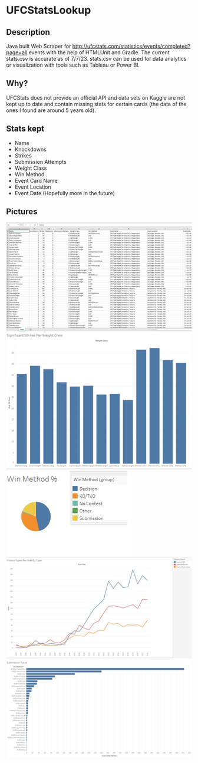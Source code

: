 # UFCStatsLookup

## Description
Java built Web Scraper for http://ufcstats.com/statistics/events/completed?page=all events with the help of HTMLUnit and Gradle. The current stats.csv is accurate as of 7/7/23.  stats.csv can be used for data analytics or visualization with tools such as Tableau or Power BI.

## Why?
UFCStats does not provide an official API and data sets on Kaggle are not kept up to date and contain missing stats for certain cards (the data of the ones I found are around 5 years old).

## Stats kept
- Name
- Knockdowns
- Strikes
- Submission Attempts
- Weight Class
- Win Method
- Event Card Name
- Event Location
- Event Date
(Hopefully more in the future)

## Pictures
![1](first.jpg)
![2](second.JPG)
![3](third.JPG)
![4](fourth.JPG)
![5](fifth.JPG)
